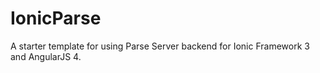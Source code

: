 # IonicParse
A starter template for using Parse Server backend for Ionic Framework 3 and AngularJS 4.
